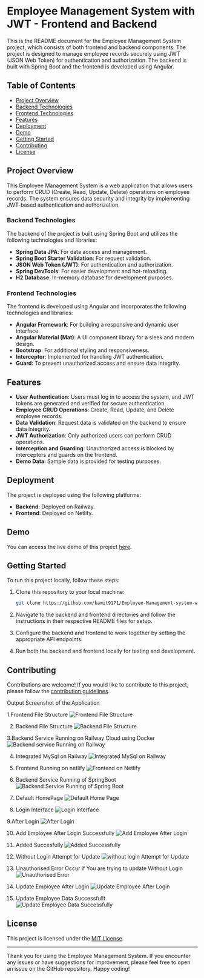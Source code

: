 # Employee Management System with JWT - Frontend and Backend

This is the README document for the Employee Management System project, which consists of both frontend and backend components. The project is designed to manage employee records securely using JWT (JSON Web Token) for authentication and authorization. The backend is built with Spring Boot and the frontend is developed using Angular.

## Table of Contents

- [Project Overview](#project-overview)
- [Backend Technologies](#backend-technologies)
- [Frontend Technologies](#frontend-technologies)
- [Features](#features)
- [Deployment](#deployment)
- [Demo](#demo)
- [Getting Started](#getting-started)
- [Contributing](#contributing)
- [License](#license)

## Project Overview

This Employee Management System is a web application that allows users to perform CRUD (Create, Read, Update, Delete) operations on employee records. The system ensures data security and integrity by implementing JWT-based authentication and authorization.

### Backend Technologies

The backend of the project is built using Spring Boot and utilizes the following technologies and libraries:

- **Spring Data JPA**: For data access and management.
- **Spring Boot Starter Validation**: For request validation.
- **JSON Web Token (JWT)**: For authentication and authorization.
- **Spring DevTools**: For easier development and hot-reloading.
- **H2 Database**: In-memory database for development purposes.

### Frontend Technologies

The frontend is developed using Angular and incorporates the following technologies and libraries:

- **Angular Framework**: For building a responsive and dynamic user interface.
- **Angular Material (Mat)**: A UI component library for a sleek and modern design.
- **Bootstrap**: For additional styling and responsiveness.
- **Interceptor**: Implemented for handling JWT authentication.
- **Guard**: To prevent unauthorized access and ensure data integrity.

## Features

- **User Authentication**: Users must log in to access the system, and JWT tokens are generated and verified for secure authentication.
- **Employee CRUD Operations**: Create, Read, Update, and Delete employee records.
- **Data Validation**: Request data is validated on the backend to ensure data integrity.
- **JWT Authorization**: Only authorized users can perform CRUD operations.
- **Interception and Guarding**: Unauthorized access is blocked by interceptors and guards on the frontend.
- **Demo Data**: Sample data is provided for testing purposes.

## Deployment

The project is deployed using the following platforms:

- **Backend**: Deployed on Railway.
- **Frontend**: Deployed on Netlify.

## Demo

You can access the live demo of this project [here](#insert-demo-link).

## Getting Started

To run this project locally, follow these steps:

1. Clone this repository to your local machine:

   ```bash
   git clone https://github.com/kamit9171/Employee-Management-system-with-jwt-frontend-and-backend.git
   ```

2. Navigate to the backend and frontend directories and follow the instructions in their respective README files for setup.

3. Configure the backend and frontend to work together by setting the appropriate API endpoints.

4. Run both the backend and frontend locally for testing and development.

## Contributing

Contributions are welcome! If you would like to contribute to this project, please follow the [contribution guidelines](CONTRIBUTING.md).


Output Screenshot of the Application

1.Frontend File Structure
![Frontend File Structure](https://github.com/kamit9171/Employee-Management-system-with-jwt-frontend-and-backend./assets/55205232/4e6b6d82-5acd-411c-9dd5-dbcdb27e8263)

2. Backend File Structure
![Backend File Structure](https://github.com/kamit9171/Employee-Management-system-with-jwt-frontend-and-backend./assets/55205232/4f3373ec-3bb9-4da8-aee7-844edec87a70)

3.Backend Service Running on Railway Cloud using Docker
![Backend service Running on Railway](https://github.com/kamit9171/Employee-Management-system-with-jwt-frontend-and-backend./assets/55205232/0d0c9b49-839b-43a0-b5ea-2f7b864068c1)


4. Integrated MySql on Railway
![Integrated MySql on Railway](https://github.com/kamit9171/Employee-Management-system-with-jwt-frontend-and-backend./assets/55205232/bb2dc5d9-020b-498a-8704-87643558a2d5)



5. Frontend Running on netlify
![Frontend on Netlify](https://github.com/kamit9171/Employee-Management-system-with-jwt-frontend-and-backend./assets/55205232/b9213407-72c8-4f94-98ef-493f794226c5)


6. Backend Service Running of SpringBoot
![Backend Service Running of Spring Boot](https://github.com/kamit9171/Employee-Management-system-with-jwt-frontend-and-backend./assets/55205232/d66018d6-312c-4b77-9b0a-f63287a30d71)

7. Default HomePage
![Default Home Page](https://github.com/kamit9171/Employee-Management-system-with-jwt-frontend-and-backend./assets/55205232/f2b3f532-77dc-434f-bd51-196ef39610ba)


8. Login Interface
![Login Interface](https://github.com/kamit9171/Employee-Management-system-with-jwt-frontend-and-backend./assets/55205232/49054b96-ed82-4608-8a3a-3c93f87a06c0)

9.After Login 
![After Login](https://github.com/kamit9171/Employee-Management-system-with-jwt-frontend-and-backend./assets/55205232/2d947e48-752b-4061-b9e2-f60d10f0c474)


10. Add Employee After Login Successfully
![Add Employee After Login](https://github.com/kamit9171/Employee-Management-system-with-jwt-frontend-and-backend./assets/55205232/f9bcf1b4-54ec-4eca-83f0-0d35a2417480)

11. Added Succesfully
![Added Successfully](https://github.com/kamit9171/Employee-Management-system-with-jwt-frontend-and-backend./assets/55205232/6e8110a5-fc90-476d-9a21-d1d0236999ac)

12. Without Login Attempt for Update
![without login Attempt for Update](https://github.com/kamit9171/Employee-Management-system-with-jwt-frontend-and-backend./assets/55205232/92560e74-5169-471e-b3db-8fe017546f75)

13. Unauthorised Error Occur if You are trying to update Without Login
![Unauthorised Error](https://github.com/kamit9171/Employee-Management-system-with-jwt-frontend-and-backend./assets/55205232/098ccf55-d5ac-4107-a14d-9860c5fab279)


14. Update Employee After Login
![Update Employee After Login](https://github.com/kamit9171/Employee-Management-system-with-jwt-frontend-and-backend./assets/55205232/8e1feadb-2998-4348-8b43-0a796f2bfd07)


15. Update Employee Data Successfullt
![Update Employee Data Successfully](https://github.com/kamit9171/Employee-Management-system-with-jwt-frontend-and-backend./assets/55205232/51688626-4799-45e3-a092-3af968a0961d)







## License

This project is licensed under the [MIT License](LICENSE).

---

Thank you for using the Employee Management System. If you encounter any issues or have suggestions for improvement, please feel free to open an issue on the GitHub repository. Happy coding!
